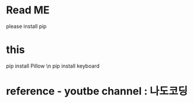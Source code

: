 # Read ME
please install pip

# this

pip install Pillow \n
pip install keyboard    


# reference - youtbe channel : 나도코딩
